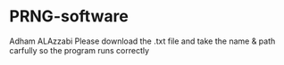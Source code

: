 # PRNG-software
Adham ALAzzabi
Please download the .txt file and take the name & path carfully so the program runs correctly
